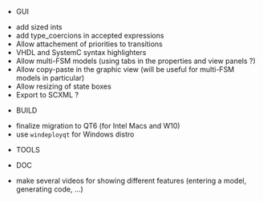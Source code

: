 * GUI
- add sized ints
- add type_coercions in accepted expressions
- Allow attachement of priorities to transitions
- VHDL and SystemC syntax highlighters
- Allow multi-FSM models (using tabs in the properties and view panels ?)
- Allow copy-paste in the graphic view (will be useful for multi-FSM models in particular)
- Allow resizing of state boxes
- Export to SCXML ?

* BUILD
- finalize migration to QT6 (for Intel Macs and W10)
- use `windeployqt` for Windows distro

* TOOLS

* DOC
- make several videos for showing different features (entering a model, generating code, ...)

